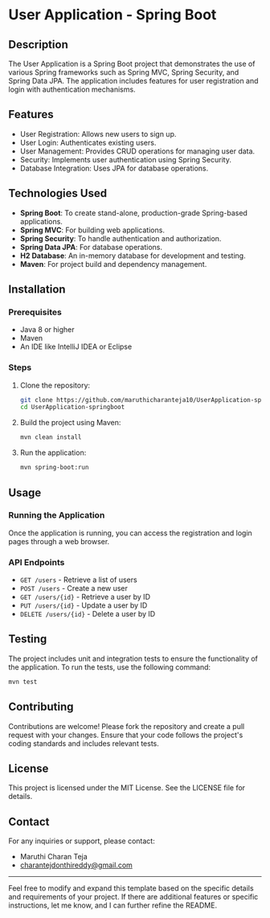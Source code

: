 # User Application - Spring Boot

## Description

The User Application is a Spring Boot project that demonstrates the use of various Spring frameworks such as Spring MVC, Spring Security, and Spring Data JPA. The application includes features for user registration and login with authentication mechanisms.

## Features

- User Registration: Allows new users to sign up.
- User Login: Authenticates existing users.
- User Management: Provides CRUD operations for managing user data.
- Security: Implements user authentication using Spring Security.
- Database Integration: Uses JPA for database operations.

## Technologies Used

- **Spring Boot**: To create stand-alone, production-grade Spring-based applications.
- **Spring MVC**: For building web applications.
- **Spring Security**: To handle authentication and authorization.
- **Spring Data JPA**: For database operations.
- **H2 Database**: An in-memory database for development and testing.
- **Maven**: For project build and dependency management.

## Installation

### Prerequisites

- Java 8 or higher
- Maven
- An IDE like IntelliJ IDEA or Eclipse

### Steps

1. Clone the repository:
   ```sh
   git clone https://github.com/maruthicharanteja10/UserApplication-springboot.git
   cd UserApplication-springboot
   ```

2. Build the project using Maven:
   ```sh
   mvn clean install
   ```

3. Run the application:
   ```sh
   mvn spring-boot:run
   ```

## Usage

### Running the Application

Once the application is running, you can access the registration and login pages through a web browser.

### API Endpoints

- `GET /users` - Retrieve a list of users
- `POST /users` - Create a new user
- `GET /users/{id}` - Retrieve a user by ID
- `PUT /users/{id}` - Update a user by ID
- `DELETE /users/{id}` - Delete a user by ID

## Testing

The project includes unit and integration tests to ensure the functionality of the application. To run the tests, use the following command:

```sh
mvn test
```

## Contributing

Contributions are welcome! Please fork the repository and create a pull request with your changes. Ensure that your code follows the project's coding standards and includes relevant tests.

## License

This project is licensed under the MIT License. See the LICENSE file for details.

## Contact

For any inquiries or support, please contact:

- Maruthi Charan Teja
- charantejdonthireddy@gmail.com

---

Feel free to modify and expand this template based on the specific details and requirements of your project. If there are additional features or specific instructions, let me know, and I can further refine the README.
